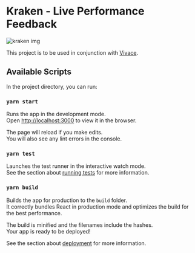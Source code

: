 # Kraken - Live Performance Feedback

![kraken img](https://1fykyq3mdn5r21tpna3wkdyi-wpengine.netdna-ssl.com/wp-content/uploads/2019/03/Header-Kraken-1068x458.jpg)

This project is to be used in conjunction with [Vivace](https://github.com/jrmylee/Vivace).

## Available Scripts

In the project directory, you can run:

### `yarn start`

Runs the app in the development mode.\
Open [http://localhost:3000](http://localhost:3000) to view it in the browser.

The page will reload if you make edits.\
You will also see any lint errors in the console.

### `yarn test`

Launches the test runner in the interactive watch mode.\
See the section about [running tests](https://facebook.github.io/create-react-app/docs/running-tests) for more information.

### `yarn build`

Builds the app for production to the `build` folder.\
It correctly bundles React in production mode and optimizes the build for the best performance.

The build is minified and the filenames include the hashes.\
Your app is ready to be deployed!

See the section about [deployment](https://facebook.github.io/create-react-app/docs/deployment) for more information.
